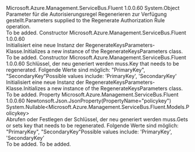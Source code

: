 <Type Name="RegenerateKeysParameters" FullName="Microsoft.Azure.Management.ServiceBus.Fluent.Models.RegenerateKeysParameters">
  <TypeSignature Language="C#" Value="public class RegenerateKeysParameters" />
  <TypeSignature Language="ILAsm" Value=".class public auto ansi beforefieldinit RegenerateKeysParameters extends System.Object" />
  <TypeSignature Language="DocId" Value="T:Microsoft.Azure.Management.ServiceBus.Fluent.Models.RegenerateKeysParameters" />
  <TypeSignature Language="VB.NET" Value="Public Class RegenerateKeysParameters" />
  <TypeSignature Language="F#" Value="type RegenerateKeysParameters = class" />
  <AssemblyInfo>
    <AssemblyName>Microsoft.Azure.Management.ServiceBus.Fluent</AssemblyName>
    <AssemblyVersion>1.0.0.60</AssemblyVersion>
  </AssemblyInfo>
  <Base>
    <BaseTypeName>System.Object</BaseTypeName>
  </Base>
  <Interfaces />
  <Docs>
    <summary>
            <span data-ttu-id="81ec2-101">Parameter für die Autorisierungsregel Regenerieren zur Verfügung gestellt.</span><span class="sxs-lookup"><span data-stu-id="81ec2-101">Parameters supplied to the Regenerate Authorization Rule operation.</span></span>
            </summary>
    <remarks>To be added.</remarks>
  </Docs>
  <Members>
    <Member MemberName=".ctor">
      <MemberSignature Language="C#" Value="public RegenerateKeysParameters ();" />
      <MemberSignature Language="ILAsm" Value=".method public hidebysig specialname rtspecialname instance void .ctor() cil managed" />
      <MemberSignature Language="DocId" Value="M:Microsoft.Azure.Management.ServiceBus.Fluent.Models.RegenerateKeysParameters.#ctor" />
      <MemberSignature Language="VB.NET" Value="Public Sub New ()" />
      <MemberType>Constructor</MemberType>
      <AssemblyInfo>
        <AssemblyName>Microsoft.Azure.Management.ServiceBus.Fluent</AssemblyName>
        <AssemblyVersion>1.0.0.60</AssemblyVersion>
      </AssemblyInfo>
      <Parameters />
      <Docs>
        <summary>
            <span data-ttu-id="81ec2-102">Initialisiert eine neue Instanz der RegenerateKeysParameters-Klasse.</span><span class="sxs-lookup"><span data-stu-id="81ec2-102">Initializes a new instance of the RegenerateKeysParameters class.</span></span>
            </summary>
        <remarks>To be added.</remarks>
      </Docs>
    </Member>
    <Member MemberName=".ctor">
      <MemberSignature Language="C#" Value="public RegenerateKeysParameters (Nullable&lt;Microsoft.Azure.Management.ServiceBus.Fluent.Models.Policykey&gt; policykey = null);" />
      <MemberSignature Language="ILAsm" Value=".method public hidebysig specialname rtspecialname instance void .ctor(valuetype System.Nullable`1&lt;valuetype Microsoft.Azure.Management.ServiceBus.Fluent.Models.Policykey&gt; policykey) cil managed" />
      <MemberSignature Language="DocId" Value="M:Microsoft.Azure.Management.ServiceBus.Fluent.Models.RegenerateKeysParameters.#ctor(System.Nullable{Microsoft.Azure.Management.ServiceBus.Fluent.Models.Policykey})" />
      <MemberSignature Language="VB.NET" Value="Public Sub New (Optional policykey As Nullable(Of Policykey) = null)" />
      <MemberSignature Language="F#" Value="new Microsoft.Azure.Management.ServiceBus.Fluent.Models.RegenerateKeysParameters : Nullable&lt;Microsoft.Azure.Management.ServiceBus.Fluent.Models.Policykey&gt; -&gt; Microsoft.Azure.Management.ServiceBus.Fluent.Models.RegenerateKeysParameters" Usage="new Microsoft.Azure.Management.ServiceBus.Fluent.Models.RegenerateKeysParameters policykey" />
      <MemberType>Constructor</MemberType>
      <AssemblyInfo>
        <AssemblyName>Microsoft.Azure.Management.ServiceBus.Fluent</AssemblyName>
        <AssemblyVersion>1.0.0.60</AssemblyVersion>
      </AssemblyInfo>
      <Parameters>
        <Parameter Name="policykey" Type="System.Nullable&lt;Microsoft.Azure.Management.ServiceBus.Fluent.Models.Policykey&gt;" />
      </Parameters>
      <Docs>
        <param name="policykey"><span data-ttu-id="81ec2-103">Schlüssel, der neu generiert werden muss.</span><span class="sxs-lookup"><span data-stu-id="81ec2-103">Key that needs to be regenerated.</span></span> <span data-ttu-id="81ec2-104">Folgende Werte sind möglich: "PrimaryKey", "SecondaryKey"</span><span class="sxs-lookup"><span data-stu-id="81ec2-104">Possible values include: 'PrimaryKey', 'SecondaryKey'</span></span></param>
        <summary>
            <span data-ttu-id="81ec2-105">Initialisiert eine neue Instanz der RegenerateKeysParameters-Klasse.</span><span class="sxs-lookup"><span data-stu-id="81ec2-105">Initializes a new instance of the RegenerateKeysParameters class.</span></span>
            </summary>
        <remarks>To be added.</remarks>
      </Docs>
    </Member>
    <Member MemberName="Policykey">
      <MemberSignature Language="C#" Value="public Nullable&lt;Microsoft.Azure.Management.ServiceBus.Fluent.Models.Policykey&gt; Policykey { get; set; }" />
      <MemberSignature Language="ILAsm" Value=".property instance valuetype System.Nullable`1&lt;valuetype Microsoft.Azure.Management.ServiceBus.Fluent.Models.Policykey&gt; Policykey" />
      <MemberSignature Language="DocId" Value="P:Microsoft.Azure.Management.ServiceBus.Fluent.Models.RegenerateKeysParameters.Policykey" />
      <MemberSignature Language="VB.NET" Value="Public Property Policykey As Nullable(Of Policykey)" />
      <MemberSignature Language="F#" Value="member this.Policykey : Nullable&lt;Microsoft.Azure.Management.ServiceBus.Fluent.Models.Policykey&gt; with get, set" Usage="Microsoft.Azure.Management.ServiceBus.Fluent.Models.RegenerateKeysParameters.Policykey" />
      <MemberType>Property</MemberType>
      <AssemblyInfo>
        <AssemblyName>Microsoft.Azure.Management.ServiceBus.Fluent</AssemblyName>
        <AssemblyVersion>1.0.0.60</AssemblyVersion>
      </AssemblyInfo>
      <Attributes>
        <Attribute>
          <AttributeName>Newtonsoft.Json.JsonProperty(PropertyName="policykey")</AttributeName>
        </Attribute>
      </Attributes>
      <ReturnValue>
        <ReturnType>System.Nullable&lt;Microsoft.Azure.Management.ServiceBus.Fluent.Models.Policykey&gt;</ReturnType>
      </ReturnValue>
      <Docs>
        <summary>
            <span data-ttu-id="81ec2-106">Abrufen oder Festlegen der Schlüssel, der neu generiert werden muss.</span><span class="sxs-lookup"><span data-stu-id="81ec2-106">Gets or sets key that needs to be regenerated.</span></span> <span data-ttu-id="81ec2-107">Folgende Werte sind möglich: "PrimaryKey", "SecondaryKey"</span><span class="sxs-lookup"><span data-stu-id="81ec2-107">Possible values include: 'PrimaryKey', 'SecondaryKey'</span></span>
            </summary>
        <value>To be added.</value>
        <remarks>To be added.</remarks>
      </Docs>
    </Member>
  </Members>
</Type>